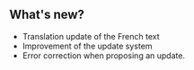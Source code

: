 ## What's new?

  * Translation update of the French text
  * Improvement of the update system
  * Error correction when proposing an update.